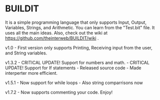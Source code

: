 # BUILDIT
It is a simple programming language that only supports Input, Output, Variables, Strings, and Arithmetic. You can learn from the "Test.bit" file. It uses all the main ideas. Also, check out the wiki at https://github.com/theinterweb/BUILDIT/wiki .

v1.0
	- First version only supports Printing, Receiving input from the user, and String variables.

v1.3.2
	- CRITICAL UPDATE! Support for numbers and math.
	- CRITICAL UPDATE! Support for If statements
	- Released source code
	- Made interperter more efficient.

v1.5.1
	- Now support for while loops
	- Also string comparrisons now

v1.7.2
	- Now supports commenting your code. Enjoy!
